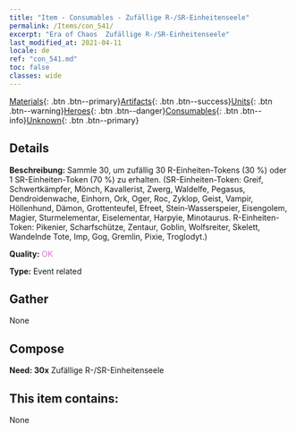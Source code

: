 ```yaml
---
title: "Item - Consumables - Zufällige R-/SR-​Einheitenseele"
permalink: /Items/con_541/
excerpt: "Era of Chaos  Zufällige R-/SR-​Einheitenseele"
last_modified_at: 2021-04-11
locale: de
ref: "con_541.md"
toc: false
classes: wide
---
```

 [Materials](/de/Items/){: .btn .btn--primary}[Artifacts](/de/Items/Artifacts/){: .btn .btn--success}[Units](/de/Items/Units/){: .btn .btn--warning}[Heroes](/de/Items/Heroes/){: .btn .btn--danger}[Consumables](/de/Items/Consumables/){: .btn .btn--info}[Unknown](/de/Items/Unknown/){: .btn .btn--primary}

## Details
 **Beschreibung:** Sammle 30, um zufällig 30 R-Einheiten-Tokens (30 %) oder 1 SR-Einheiten-Token (70 %) zu erhalten. (SR-Einheiten-Token: Greif, Schwertkämpfer, Mönch, Kavallerist, Zwerg, Waldelfe, Pegasus, Dendroidenwache, Einhorn, Ork, Oger, Roc, Zyklop, Geist, Vampir, Höllenhund, Dämon, Grottenteufel, Efreet, Stein-Wasserspeier, Eisengolem, Magier, Sturmelementar, Eiselementar, Harpyie, Minotaurus. R-Einheiten-Token: Pikenier, Scharfschütze, Zentaur, Goblin, Wolfsreiter, Skelett, Wandelnde Tote, Imp, Gog, Gremlin, Pixie, Troglodyt.)

 **Quality:** <span style="color: #DA70D6">OK</span>

 **Type:** Event related

## Gather

  None

## Compose

 **Need: 30x** Zufällige R-/SR-​Einheitenseele

## This item contains:

  None

